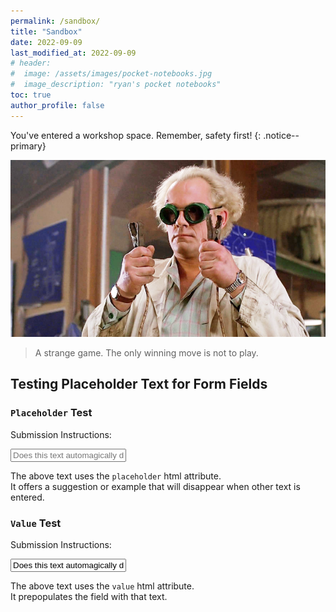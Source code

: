 ```yaml
---
permalink: /sandbox/
title: "Sandbox"
date: 2022-09-09
last_modified_at: 2022-09-09
# header: 
#  image: /assets/images/pocket-notebooks.jpg
#  image_description: "ryan's pocket notebooks"
toc: true
author_profile: false
---
```

You've entered a workshop space. Remember, safety first!
{: .notice--primary}

![doc brown wearing goggles and holding jumper cables](/assets/images/doc-brown-testing.png)

> A strange game. The only winning move is not to play.  

## Testing Placeholder Text for Form Fields

### `Placeholder` Test

<label for="text">Submission Instructions:</label>

<input type="text" id="text" name="text" placeholder="Does this text automagically disappear?" required>

The above text uses the `placeholder` html attribute.  
It offers a suggestion or example that will disappear when other text is entered.

### `Value` Test

<label for="text">Submission Instructions:</label>

<input type="text" id="text" name="text" value="Does this text automagically disappear?" required>

The above text uses the `value` html attribute.  
It prepopulates the field with that text.